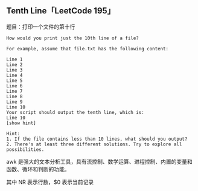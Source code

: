 ## Tenth Line「LeetCode 195」

题目：打印一个文件的第十行

```
How would you print just the 10th line of a file?

For example, assume that file.txt has the following content:

Line 1
Line 2
Line 3
Line 4
Line 5
Line 6
Line 7
Line 8
Line 9
Line 10
Your script should output the tenth line, which is:
Line 10
[show hint]

Hint:
1. If the file contains less than 10 lines, what should you output?
2. There's at least three different solutions. Try to explore all possibilities.
```

awk 是强大的文本分析工具，具有流控制、数学运算、进程控制、内置的变量和函数、循环和判断的功能。

其中 NR 表示行数，$0 表示当前记录
